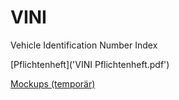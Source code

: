 # VINI
Vehicle Identification Number Index

[Pflichtenheft]('VINI Pflichtenheft.pdf')

[Mockups (temporär)](mockups.pdf)
